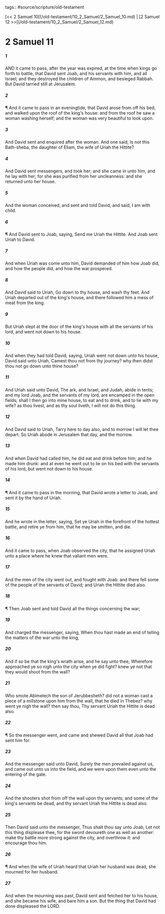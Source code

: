 tags:: #source/scripture/old-testament

[<< 2 Samuel 10[(/old-testament/10_2_Samuel/2_Samuel_10.md) | [2 Samuel 12 >>[(/old-testament/10_2_Samuel/2_Samuel_12.md)

# 2 Samuel 11

##### 1

AND it came to pass, after the year was expired, at the time when kings go forth to battle, that David sent Joab, and his servants with him, and all Israel; and they destroyed the children of Ammon, and besieged Rabbah. But David tarried still at Jerusalem.

##### 2

¶ And it came to pass in an eveningtide, that David arose from off his bed, and walked upon the roof of the king's house: and from the roof he saw a woman washing herself; and the woman was very beautiful to look upon.

##### 3

And David sent and enquired after the woman. And one said, Is not this Bath-sheba, the daughter of Eliam, the wife of Uriah the Hittite?

##### 4

And David sent messengers, and took her; and she came in unto him, and he lay with her; for she was purified from her uncleanness: and she returned unto her house.

##### 5

And the woman conceived, and sent and told David, and said, I am with child.

##### 6

¶ And David sent to Joab, saying, Send me Uriah the Hittite. And Joab sent Uriah to David.

##### 7

And when Uriah was come unto him, David demanded of him how Joab did, and how the people did, and how the war prospered.

##### 8

And David said to Uriah, Go down to thy house, and wash thy feet. And Uriah departed out of the king's house, and there followed him a mess of meat from the king.

##### 9

But Uriah slept at the door of the king's house with all the servants of his lord, and went not down to his house.

##### 10

And when they had told David, saying, Uriah went not down unto his house, David said unto Uriah, Camest thou not from thy journey? why then didst thou not go down unto thine house?

##### 11

And Uriah said unto David, The ark, and Israel, and Judah, abide in tents; and my lord Joab, and the servants of my lord, are encamped in the open fields; shall I then go into mine house, to eat and to drink, and to lie with my wife? as thou livest, and as thy soul liveth, I will not do this thing.

##### 12

And David said to Uriah, Tarry here to day also, and to morrow I will let thee depart. So Uriah abode in Jerusalem that day, and the morrow.

##### 13

And when David had called him, he did eat and drink before him; and he made him drunk: and at even he went out to lie on his bed with the servants of his lord, but went not down to his house.

##### 14

¶ And it came to pass in the morning, that David wrote a letter to Joab, and sent it by the hand of Uriah.

##### 15

And he wrote in the letter, saying, Set ye Uriah in the forefront of the hottest battle, and retire ye from him, that he may be smitten, and die.

##### 16

And it came to pass, when Joab observed the city, that he assigned Uriah unto a place where he knew that valiant men were.

##### 17

And the men of the city went out, and fought with Joab: and there fell some of the people of the servants of David; and Uriah the Hittite died also.

##### 18

¶ Then Joab sent and told David all the things concerning the war;

##### 19

And charged the messenger, saying, When thou hast made an end of telling the matters of the war unto the king,

##### 20

And if so be that the king's wrath arise, and he say unto thee, Wherefore approached ye so nigh unto the city when ye did fight? knew ye not that they would shoot from the wall?

##### 21

Who smote Abimelech the son of Jerubbesheth? did not a woman cast a piece of a millstone upon him from the wall, that he died in Thebez? why went ye nigh the wall? then say thou, Thy servant Uriah the Hittite is dead also.

##### 22

¶ So the messenger went, and came and shewed David all that Joab had sent him for.

##### 23

And the messenger said unto David, Surely the men prevailed against us, and came out unto us into the field, and we were upon them even unto the entering of the gate.

##### 24

And the shooters shot from off the wall upon thy servants; and some of the king's servants be dead, and thy servant Uriah the Hittite is dead also.

##### 25

Then David said unto the messenger, Thus shalt thou say unto Joab, Let not this thing displease thee, for the sword devoureth one as well as another: make thy battle more strong against the city, and overthrow it: and encourage thou him.

##### 26

¶ And when the wife of Uriah heard that Uriah her husband was dead, she mourned for her husband.

##### 27

And when the mourning was past, David sent and fetched her to his house, and she became his wife, and bare him a son. But the thing that David had done displeased the LORD.
